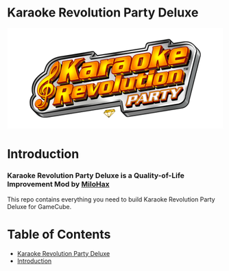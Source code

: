 # Karaoke Revolution Party Deluxe

![Header Image](dependencies/header.png)

# Introduction

### Karaoke Revolution Party Deluxe is a Quality-of-Life Improvement Mod by [MiloHax](https://github.com/hmxmilohax)

This repo contains everything you need to build Karaoke Revolution Party Deluxe for GameCube.

# Table of Contents  
- [Karaoke Revolution Party Deluxe](#karaoke-revolution-party-deluxe)
- [Introduction](#introduction)
